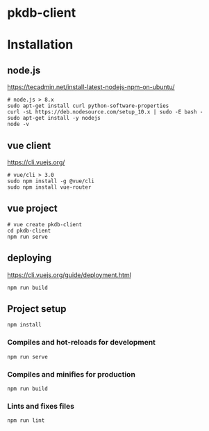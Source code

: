 # pkdb-client

# Installation
## node.js
https://tecadmin.net/install-latest-nodejs-npm-on-ubuntu/
```
# node.js > 8.x
sudo apt-get install curl python-software-properties
curl -sL https://deb.nodesource.com/setup_10.x | sudo -E bash -
sudo apt-get install -y nodejs
node -v 
```

## vue client
https://cli.vuejs.org/
```
# vue/cli > 3.0
sudo npm install -g @vue/cli
sudo npm install vue-router
```

## vue project
```
# vue create pkdb-client
cd pkdb-client
npm run serve 
```

## deploying
https://cli.vuejs.org/guide/deployment.html
```
npm run build
```

## Project setup
```
npm install
```

### Compiles and hot-reloads for development
```
npm run serve
```

### Compiles and minifies for production
```
npm run build
```

### Lints and fixes files
```
npm run lint
```
